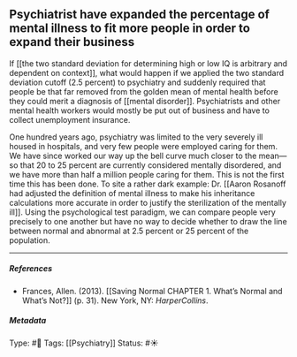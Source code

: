 ## Psychiatrist have expanded the percentage of mental illness to fit more people in order to expand their business # 

If [[the two standard deviation for determining high or low IQ is arbitrary and dependent on context]], what would happen if we applied the two standard deviation cutoff (2.5 percent) to psychiatry and suddenly required that people be that far removed from the golden mean of mental health before they could merit a diagnosis of [[mental disorder]]. Psychiatrists and other mental health workers would mostly be put out of business and have to collect unemployment insurance. 

One hundred years ago, psychiatry was limited to the very severely ill housed in hospitals, and very few people were employed caring for them. We have since worked our way up the bell curve much closer to the mean—so that 20 to 25 percent are currently considered mentally disordered, and we have more than half a million people caring for them. This is not the first time this has been done. To site a rather dark example: Dr. [[Aaron Rosanoff had adjusted the definition of mental illness to make his inheritance calculations more accurate in order to justify the sterilization of the mentally ill]]. Using the psychological test paradigm, we can compare people very precisely to one another but have no way to decide whether to draw the line between normal and abnormal at 2.5 percent or 25 percent of the population.

___

##### References

- Frances, Allen. (2013). [[Saving Normal CHAPTER 1. What’s Normal and What’s Not?]] (p. 31). New York, NY: _HarperCollins_.

##### Metadata

Type: #🔴 
Tags: [[Psychiatry]]
Status: #☀️ 